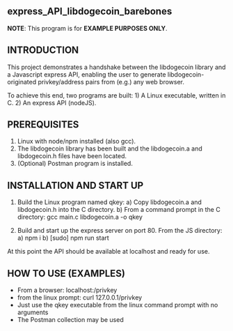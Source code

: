 ## express_API_libdogecoin_barebones

**NOTE**: This program is for **EXAMPLE PURPOSES ONLY**.

## INTRODUCTION 

This project demonstrates a handshake between the libdogecoin library and a Javascript express API, enabling the user to generate libdogecoin-originated privkey/address pairs from (e.g.) any web browser.

To achieve this end, two programs are built:
	1) A Linux executable, written in C.
	2) An express API (nodeJS).

## PREREQUISITES

1) Linux with node/npm installed (also gcc).
2) The libdogecoin library has been built and the libdogecoin.a and libdogecoin.h files have been located.
3) (Optional) Postman program is installed.

## INSTALLATION AND START UP

1) Build the Linux program named qkey:
	a) Copy libdogecoin.a and libdogecoin.h into the C directory.
	b) From a command prompt in the C directory:
		gcc main.c libdogecoin.a -o qkey

2) Build and start up the express server on port 80. From the JS directory:
	a) npm i
	b) [sudo] npm run start

At this point the API should be available at localhost and ready for use.

## HOW TO USE (EXAMPLES)

* From a browser: localhost:/privkey   
* from the linux prompt: curl 127.0.0.1/privkey
* Just use the qkey executable from the linux command prompt with no arguments
* The Postman collection may be used
